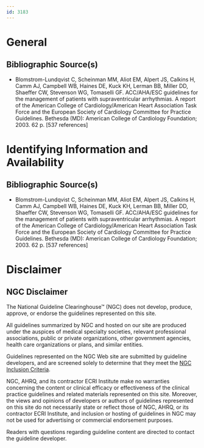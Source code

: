 ```yaml
---
id: 3183
---
```


# General

## Bibliographic Source(s)

- Blomstrom-Lundqvist C, Scheinman MM, Aliot EM, Alpert JS, Calkins H, Camm AJ, Campbell WB, Haines DE, Kuck KH, Lerman BB, Miller DD, Shaeffer CW, Stevenson WG, Tomaselli GF. ACC/AHA/ESC guidelines for the management of patients with supraventricular arrhythmias. A report of the American College of Cardiology/American Heart Association Task Force and the European Society of Cardiology Committee for Practice Guidelines. Bethesda (MD): American College of Cardiology Foundation; 2003. 62 p. [537 references]

# Identifying Information and Availability

## Bibliographic Source(s)

- Blomstrom-Lundqvist C, Scheinman MM, Aliot EM, Alpert JS, Calkins H, Camm AJ, Campbell WB, Haines DE, Kuck KH, Lerman BB, Miller DD, Shaeffer CW, Stevenson WG, Tomaselli GF. ACC/AHA/ESC guidelines for the management of patients with supraventricular arrhythmias. A report of the American College of Cardiology/American Heart Association Task Force and the European Society of Cardiology Committee for Practice Guidelines. Bethesda (MD): American College of Cardiology Foundation; 2003. 62 p. [537 references]

# Disclaimer

## NGC Disclaimer

The National Guideline Clearinghouse™ (NGC) does not develop, produce, approve, or endorse the guidelines represented on this site.

All guidelines summarized by NGC and hosted on our site are produced under the auspices of medical specialty societies, relevant professional associations, public or private organizations, other government agencies, health care organizations or plans, and similar entities.

Guidelines represented on the NGC Web site are submitted by guideline developers, and are screened solely to determine that they meet the [NGC Inclusion Criteria](/help-and-about/summaries/inclusion-criteria).

NGC, AHRQ, and its contractor ECRI Institute make no warranties concerning the content or clinical efficacy or effectiveness of the clinical practice guidelines and related materials represented on this site. Moreover, the views and opinions of developers or authors of guidelines represented on this site do not necessarily state or reflect those of NGC, AHRQ, or its contractor ECRI Institute, and inclusion or hosting of guidelines in NGC may not be used for advertising or commercial endorsement purposes.

Readers with questions regarding guideline content are directed to contact the guideline developer.

